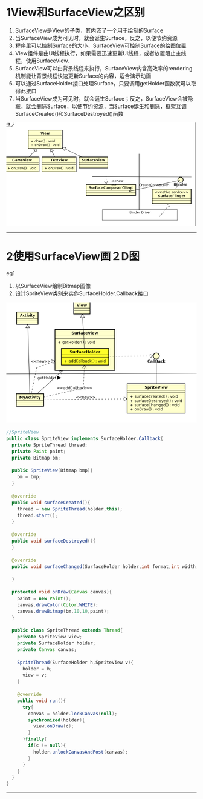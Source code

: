 # 1View和SurfaceView之区别

1. SurfaceView是View的子类，其内嵌了一个用于绘制的Surface  
2. 当SurfaceView成为可见时，就会诞生Surface，反之，以便节约资源  
3. 程序里可以控制Surface的大小，SurfaceView可控制Surface的绘图位置  
4. View组件是由UI线程执行，如果需要迅速更新UI线程，或者放置阻止主线程，使用SurfaceView.  
5. SurfaceView可以由背景线程来执行，SurfaceView内含高效率的rendering机制能让背景线程快速更新Surface的内容，适合演示动画　　
6. 可以通过SurfaceHolder接口处理Surface，只要调用getHolder函数就可以取得此接口  
7. 当SurfaceView成为可见时，就会诞生Surface；反之，SurfaceView会被隐藏，就会删除Surface，以便节约资源，当Surface诞生和删除，框架互调SurfaceCreated()和SurfaceDestroyed()函数  

![](0401.png)

---
# 2使用SurfaceView画２D图

eg1  
1. 以SurfaceView绘制Bitmap图像　　
2. 设计SpriteView类别来实作SurfaceHolder.Callback接口  

![](0402.png)

```java
//SpriteView
public class SpriteView implements SurfaceHolder.Callback{
  private SpriteThread thread;
  private Paint paint;
  private Bitmap bm;

  public SpriteView(Bitmap bmp){
    bm = bmp;
  }

  @override
  public void surfaceCreated(){
    thread = new SpriteThread(holder,this);
    thread.start();
  }

  @override
  public void surfaceDestroyed(){
  }

  @override
  public void surfaceChanged(SurfaceHolder holder,int format,int width,int height){

  }

  protected void onDraw(Canvas canvas){
    paint = new Paint();
    canvas.drawColor(Color.WHITE);
    canvas.drawBitmap(bm,10,10,paint);
  }

  public class SpriteThread extends Thread{
    private SpriteView view;
    private SurfaceHolder holder;
    private Canvas canvas;

    SpriteThread(SurfaceHolder h,SpriteView v){
      holder = h;
      view = v;
    }

    @override
    public void run(){
      try{
        canvas = holder.lockCanvas(null);
        synchronized(holder){
          view.onDraw(c);
        }
      }finally{
        if(c != null){
          holder.unlockCanvasAndPost(canvas);
        }
      }
    }
  }
}

```

---
